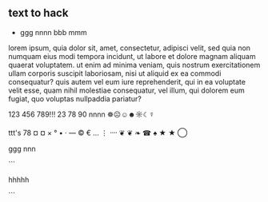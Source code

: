 ## text to hack

* ggg nnnn bbb
mmm

lorem ipsum, quia dolor sit, amet, consectetur, adipisci velit, sed quia non numquam eius modi tempora incidunt, ut labore et dolore magnam aliquam quaerat voluptatem. ut enim ad minima veniam, quis nostrum exercitationem ullam corporis suscipit laboriosam, nisi ut aliquid ex ea commodi consequatur? quis autem vel eum iure reprehenderit, qui in ea voluptate velit esse, quam nihil molestiae consequatur, vel illum, qui dolorem eum fugiat, quo voluptas nullpaddia pariatur?

123 456 789!!! 23 78 90 nnnn ☸☹☺☻☼☾☿

ttt's 78 ¤ ¤ × ° • · — © € … ⋮ ᠁ ❦ ❦ ❧ ☎ ♠ ★ ★ ◯ 


ggg nnn

\`\`\`

hhhhh

\`\`\`
